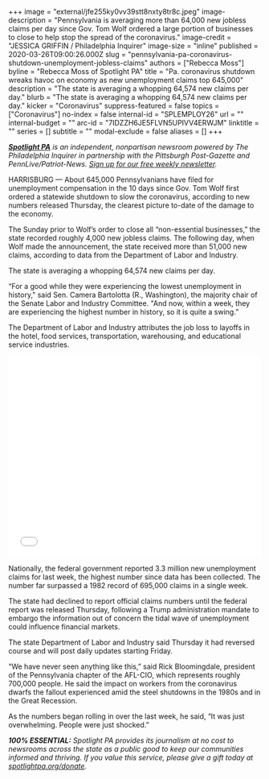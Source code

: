 +++
image = "external/jfe255ky0vv39stt8nxty8tr8c.jpeg"
image-description = "Pennsylvania is averaging more than 64,000 new jobless claims per day since Gov. Tom Wolf ordered a large portion of businesses to close to help stop the spread of the coronavirus."
image-credit = "JESSICA GRIFFIN / Philadelphia Inquirer"
image-size = "inline"
published = 2020-03-26T09:00:26.000Z
slug = "pennsylvania-pa-coronavirus-shutdown-unemployment-jobless-claims"
authors = ["Rebecca Moss"]
byline = "Rebecca Moss of Spotlight PA"
title = "Pa. coronavirus shutdown wreaks havoc on economy as new unemployment claims top 645,000"
description = "The state is averaging a whopping 64,574 new claims per day."
blurb = "The state is averaging a whopping 64,574 new claims per day."
kicker = "Coronavirus"
suppress-featured = false
topics = ["Coronavirus"]
no-index = false
internal-id = "SPLEMPLOY26"
url = ""
internal-budget = ""
arc-id = "7IDZZH6JE5FLVN5UPIVV4ERWJM"
linktitle = ""
series = []
subtitle = ""
modal-exclude = false
aliases = []
+++

<a href="https://www.spotlightpa.org/"><i><b>Spotlight PA</b></i></a><i> is an independent, nonpartisan newsroom powered by The Philadelphia Inquirer in partnership with the Pittsburgh Post-Gazette and PennLive/Patriot-News. </i><a href="https://www.spotlightpa.org/newsletters"><i>Sign up for our free weekly newsletter</i></a><i>.</i>

HARRISBURG — About 645,000 Pennsylvanians have filed for unemployment compensation in the 10 days since Gov. Tom Wolf first ordered a statewide shutdown to slow the coronavirus, according to new numbers released Thursday, the clearest picture to-date of the damage to the economy.

The Sunday prior to Wolf’s order to close all “non-essential businesses,” the state recorded roughly 4,000 new jobless claims. The following day, when Wolf made the announcement, the state received more than 51,000 new claims, according to data from the Department of Labor and Industry.

The state is averaging a whopping 64,574 new claims per day.

“For a good while they were experiencing the lowest unemployment in history," said Sen. Camera Bartolotta (R., Washington), the majority chair of the Senate Labor and Industry Committee. "And now, within a week, they are experiencing the highest number in history, so it is quite a swing.”

The Department of Labor and Industry attributes the job loss to layoffs in the hotel, food services, transportation, warehousing, and educational service industries.

<iframe title="Skyrocketing jobless claims in Pennsylvania" aria-label="Stacked Column Chart" id="datawrapper-chart-XUPce" src="//datawrapper.dwcdn.net/XUPce/1/" scrolling="no" frameborder="0" style="width: 0; min-width: 100% !important; border: none;" height="400"></iframe><script type="text/javascript">!function(){"use strict";window.addEventListener("message",function(a){if(void 0!==a.data["datawrapper-height"])for(var e in a.data["datawrapper-height"]){var t=document.getElementById("datawrapper-chart-"+e)||document.querySelector("iframe[src*='"+e+"']");t&&(t.style.height=a.data["datawrapper-height"][e]+"px")}})}();
</script>

Nationally, the federal government reported 3.3 million new unemployment claims for last week, the highest number since data has been collected. The number far surpassed a 1982 record of 695,000 claims in a single week.

The state had declined to report official claims numbers until the federal report was released Thursday, following a Trump administration mandate to embargo the information out of concern the tidal wave of unemployment could influence financial markets.

The state Department of Labor and Industry said Thursday it had reversed course and will post daily updates starting Friday.

“We have never seen anything like this,” said Rick Bloomingdale, president of the Pennsylvania chapter of the AFL-CIO, which represents roughly 700,000 people. He said the impact on workers from the coronavirus dwarfs the fallout experienced amid the steel shutdowns in the 1980s and in the Great Recession.

As the numbers began rolling in over the last week, he said, “It was just overwhelming. People were just shocked.”

<i><b>100% ESSENTIAL:</b></i><i> Spotlight PA provides its journalism at no cost to newsrooms across the state as a public good to keep our communities informed and thriving. If you value this service, please give a gift today at </i><a href="https://www.spotlightpa.org/donate"><i>spotlightpa.org/donate</i></a><i>.</i>
